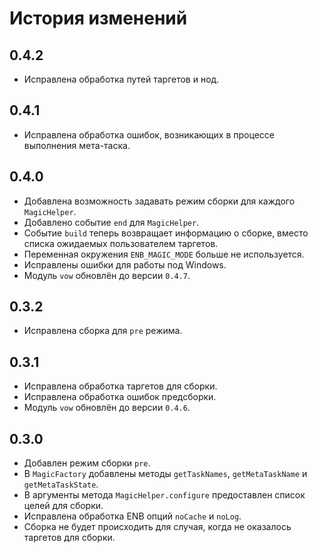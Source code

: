 История изменений
=================

0.4.2
-----

* Исправлена обработка путей таргетов и нод.

0.4.1
-----

* Исправлена обработка ошибок, возникающих в процессе выполнения мета-таска.

0.4.0
-----

* Добавлена возможность задавать режим сборки для каждого `MagicHelper`.
* Добавлено событие `end` для `MagicHelper`.
* Событие `build` теперь возвращает информацию о сборке, вместо списка ожидаемых пользователем таргетов.
* Переменная окружения `ENB_MAGIC_MODE` больше не используется.
* Исправлены ошибки для работы под Windows.
* Модуль `vow` обновлён до версии `0.4.7`.

0.3.2
-----

* Исправлена сборка для `pre` режима.

0.3.1
-----

* Исправлена обработка таргетов для сборки.
* Исправлена обработка ошибок предсборки.
* Модуль `vow` обновлён до версии `0.4.6`.

0.3.0
-----

* Добавлен режим сборки `pre`.
* В `MagicFactory` добавлены методы `getTaskNames`, `getMetaTaskName` и `getMetaTaskState`.
* В аргументы метода `MagicHelper.configure` предоставлен список целей для сборки.
* Исправлена обработка ENB опций `noCache` и `noLog`.
* Сборка не будет происходить для случая, когда не оказалось таргетов для сборки.
